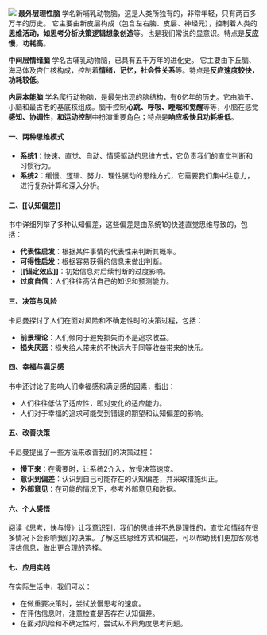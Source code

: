 ![](https://qhdtc.oss-cn-chengdu.aliyuncs.com/obsidian/202406031007978.png)
**最外层理性脑**
学名新哺乳动物脑，这是人类所独有的，非常年轻，只有两百多万年的历史。 它主要由新皮层构成（包含左右脑、皮层、神经元），控制着人类的**思维活动，如思考分析决策逻辑想象创造**等。也是我们常说的显意识。特点是**反应慢，功耗高**。

**中间层情绪脑**
学名古哺乳动物脑，已具有五千万年的进化史。 它主要由下丘脑、海马体及杏仁核构成，控制着**情绪，记忆，社会性关系**等。特点是**反应速度较快，功耗较低**。

**内层本能脑**
学名爬行动物脑，是最先出现的脑结构，有6亿年的历史。它由脑干、小脑和最古老的基底核组成。脑干控制**心跳、呼吸、睡眠和觉醒**等等，小脑在感觉**感知、协调性，和运动控制**中扮演重要角色；特点是**响应极快且功耗极低**。  

  
#### 一、两种思维模式

- **系统1**：快速、直觉、自动、情感驱动的思维方式，它负责我们的直觉判断和习惯行为。
- **系统2**：缓慢、逻辑、努力、理性驱动的思维方式，它需要我们集中注意力，进行复杂计算和深入分析。

#### 二、[[认知偏差]]

书中详细列举了多种认知偏差，这些偏差是由系统1的快速直觉思维导致的，包括：

- **代表性启发**：根据某件事情的代表性来判断其概率。
- **可得性启发**：根据容易获得的信息来做出判断。
- **[[锚定效应]]**：初始信息对后续判断的过度影响。
- **过度自信**：人们往往高估自己的知识和预测能力。

#### 三、决策与风险

卡尼曼探讨了人们在面对风险和不确定性时的决策过程，包括：

- **前景理论**：人们倾向于避免损失而不是追求收益。
- **损失厌恶**：损失给人带来的不快远大于同等收益带来的快乐。

#### 四、幸福与满足感

书中还讨论了影响人们幸福感和满足感的因素，指出：

- 人们往往低估了适应性，即对变化的适应能力。
- 人们对于幸福的追求可能受到错误的期望和认知偏差的影响。

#### 五、改善决策

卡尼曼提出了一些方法来改善我们的决策过程：

- **慢下来**：在需要时，让系统2介入，放慢决策速度。
- **意识到偏差**：认识到自己可能存在的认知偏差，并采取措施纠正。
- **外部意见**：在可能的情况下，参考外部意见和数据。

#### 六、个人感悟

阅读《思考，快与慢》让我意识到，我们的思维并不总是理性的，直觉和情绪在很多情况下会影响我们的决策。了解这些思维方式和偏差，可以帮助我们更加客观地评估信息，做出更合理的选择。

#### 七、应用实践

在实际生活中，我们可以：
- 在做重要决策时，尝试放慢思考的速度。
- 在评估信息时，注意检查是否存在认知偏差。
- 在面对风险和不确定性时，尝试从不同角度思考问题。